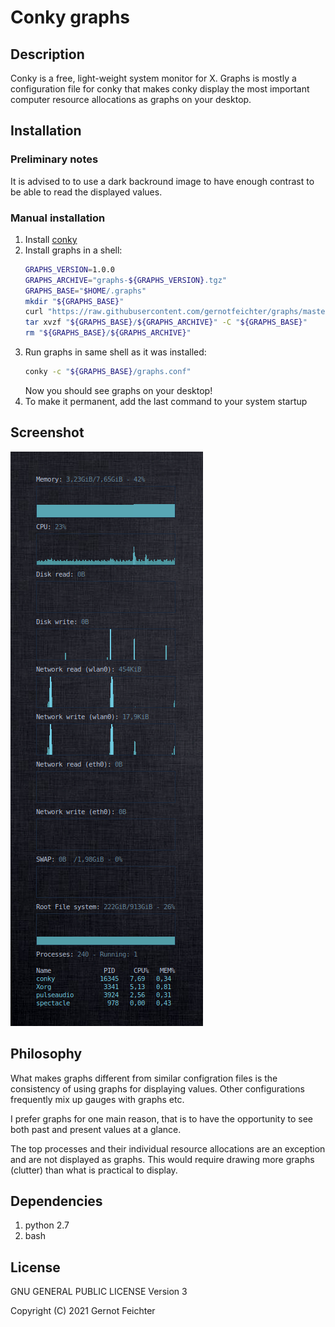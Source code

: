 # Conky graphs

## Description
Conky is a free, light-weight system monitor for X.
Graphs is mostly a configuration file for conky that makes conky display the most important computer resource allocations as graphs on your desktop.

## Installation

### Preliminary notes
It is advised to to use a dark backround image to have enough contrast to be able to read the displayed values.

### Manual installation
1. Install [conky](https://github.com/brndnmtthws/conky)
2. Install graphs in a shell:
   ```sh
   GRAPHS_VERSION=1.0.0
   GRAPHS_ARCHIVE="graphs-${GRAPHS_VERSION}.tgz"
   GRAPHS_BASE="$HOME/.graphs"
   mkdir "${GRAPHS_BASE}"
   curl "https://raw.githubusercontent.com/gernotfeichter/graphs/master/build/distributions/${GRAPHS_ARCHIVE}" -o "${GRAPHS_BASE}/${GRAPHS_ARCHIVE}"
   tar xvzf "${GRAPHS_BASE}/${GRAPHS_ARCHIVE}" -C "${GRAPHS_BASE}"
   rm "${GRAPHS_BASE}/${GRAPHS_ARCHIVE}"
   ```
3. Run graphs in same shell as it was installed:
   ```sh
   conky -c "${GRAPHS_BASE}/graphs.conf"
   ```
   Now you should see graphs on your desktop!
4. To make it permanent, add the last command to your system startup

## Screenshot
![alt](graphs.png)

## Philosophy

What makes graphs different from similar configration files is the consistency of using graphs for displaying values. Other configurations frequently mix up gauges with graphs etc.

I prefer graphs for one main reason, that is to have the opportunity to see both past and present values at a glance.

The top processes and their individual resource allocations are an exception and are not displayed as graphs. This would require drawing more graphs (clutter) than what is practical to display.

## Dependencies
1. python 2.7
2. bash

## License
GNU GENERAL PUBLIC LICENSE Version 3

Copyright (C) 2021 Gernot Feichter
